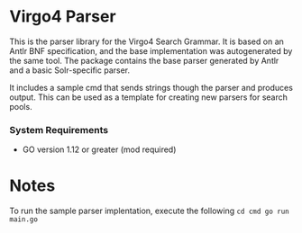 # Virgo4 Parser

This is the parser library for the Virgo4 Search Grammar. It is based on an Antlr
BNF specification, and the base implementation was autogenerated by the same tool. The package
contains the base parser generated by Antlr and a basic Solr-specific parser.

It includes a sample cmd that sends strings though the parser and produces output. This 
can be used as a template for creating new parsers for search pools.


### System Requirements
* GO version 1.12 or greater (mod required)

# Notes

To run the sample parser implentation, execute the following
`cd cmd
 go run main.go`
